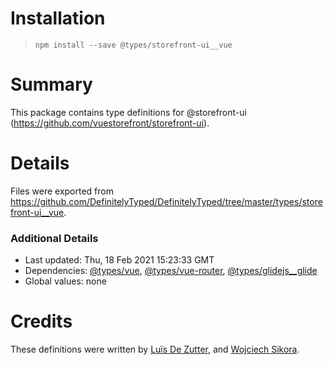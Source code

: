 # Installation
> `npm install --save @types/storefront-ui__vue`

# Summary
This package contains type definitions for @storefront-ui (https://github.com/vuestorefront/storefront-ui).

# Details
Files were exported from https://github.com/DefinitelyTyped/DefinitelyTyped/tree/master/types/storefront-ui__vue.

### Additional Details
 * Last updated: Thu, 18 Feb 2021 15:23:33 GMT
 * Dependencies: [@types/vue](https://npmjs.com/package/@types/vue), [@types/vue-router](https://npmjs.com/package/@types/vue-router), [@types/glidejs__glide](https://npmjs.com/package/@types/glidejs__glide)
 * Global values: none

# Credits
These definitions were written by [ Luïs De Zutter](https://github.com/ImLuze), and [Wojciech Sikora](https://github.com/SikoraWojciech).
